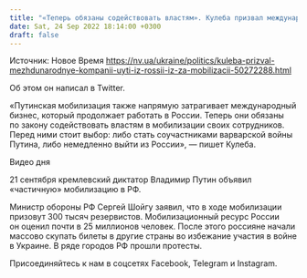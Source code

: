 ```yaml
---
title: "«Теперь обязаны содействовать властям». Кулеба призвал международные компании уйти из России из-за мобилизации"
date: Sat, 24 Sep 2022 18:14:00 +0300
draft: false
---
```

Источник: Новое Время https://nv.ua/ukraine/politics/kuleba-prizval-mezhdunarodnye-kompanii-uyti-iz-rossii-iz-za-mobilizacii-50272288.html


Об этом он написал в Twitter.

«Путинская мобилизация также напрямую затрагивает международный бизнес, который продолжает работать в России. Теперь они обязаны по закону содействовать властям в мобилизации своих сотрудников. Перед ними стоит выбор: либо стать соучастниками варварской войны Путина, либо немедленно выйти из России», — пишет Кулеба.

 Видео дня   

21 сентября кремлевский диктатор Владимир Путин объявил «частичную» мобилизацию в РФ.

Министр обороны РФ Сергей Шойгу заявил, что в ходе мобилизации призовут 300 тысяч резервистов. Мобилизационный ресурс России он оценил почти в 25 миллионов человек. После этого россияне начали массово скупать билеты в другие страны во избежание участия в войне в Украине. В ряде городов РФ прошли протесты.

Присоединяйтесь к нам в соцсетях Facebook, Telegram и Instagram.
